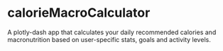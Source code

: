 # calorieMacroCalculator
A plotly-dash app that calculates your daily recommended calories and macronutrition based on user-specific stats, goals and activity levels.
